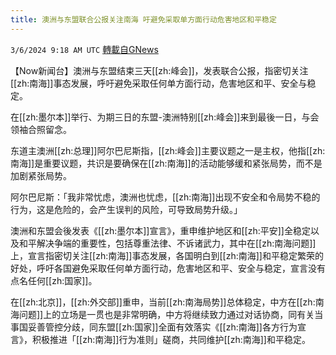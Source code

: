 ```yaml
---
title: 澳洲与东盟联合公报关注南海 吁避免采取单方面行动危害地区和平稳定
---
```

`3/6/2024 9:18 AM UTC` [轉載自GNews](https://gnews.org/articles/2370059)

【Now新闻台】澳洲与东盟结束三天[[zh:峰会]]，发表联合公报，指密切关注[[zh:南海]]事态发展，呼吁避免采取任何单方面行动，危害地区和平、安全与稳定。

在[[zh:墨尔本]]举行、为期三日的东盟-澳洲特别[[zh:峰会]]来到最後一日，与会领袖合照留念。

东道主澳洲[[zh:总理]]阿尔巴尼斯指，[[zh:峰会]]主要议题之一是主权，他指[[zh:南海]]是重要议题，共识是要确保在[[zh:南海]]的活动能够缓和紧张局势，而不是加剧紧张局势。

阿尔巴尼斯：「我非常忧虑，澳洲也忧虑，[[zh:南海]]出现不安全和令局势不稳的行为，这是危险的，会产生误判的风险，可导致局势升级。」

澳洲和东盟会後发表《[[zh:墨尔本]]宣言》，重申维护地区和[[zh:平安]]全稳定以及和平解决争端的重要性，包括尊重法律、不诉诸武力，其中在[[zh:南海问题]]上，宣言指密切关注[[zh:南海]]事态发展，各国明白到[[zh:南海]]和平稳定繁荣的好处，呼吁各国避免采取任何单方面行动，危害地区和平、安全与稳定，宣言没有点名任何[[zh:国家]]。

在[[zh:北京]]，[[zh:外交部]]重申，当前[[zh:南海局势]]总体稳定，中方在[[zh:南海问题]]上的立场是一贯也是非常明确，中方将继续致力通过对话协商，同有关当事国妥善管控分歧，同东盟[[zh:国家]]全面有效落实《[[zh:南海]]各方行为宣言》，积极推进「[[zh:南海]]行为准则」磋商，共同维护[[zh:南海]]和平稳定。
